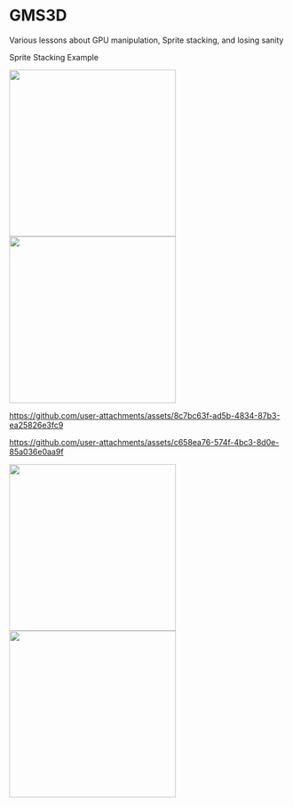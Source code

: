 # GMS3D
Various lessons about GPU manipulation, Sprite stacking, and losing sanity

Sprite Stacking Example

<img src="https://github.com/user-attachments/assets/26e943b6-7349-4770-928e-745ecb9388e6" height="300" />
<img src="https://github.com/user-attachments/assets/d76fd601-e7db-4007-8cf4-2d7fa695d097" height="300" />


https://github.com/user-attachments/assets/8c7bc63f-ad5b-4834-87b3-ea25826e3fc9

https://github.com/user-attachments/assets/c658ea76-574f-4bc3-8d0e-85a036e0aa9f

<img src="https://github.com/user-attachments/assets/d8b368b4-ed29-42a0-9cf7-9095e6ea5568" height="300" />
<img src="https://github.com/user-attachments/assets/9e0d46ab-5263-4f3f-9df0-628c34365c86" height="300" />

